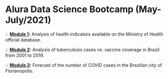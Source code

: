 # Alura Data Science Bootcamp (May-July/2021)

💡 **[Module 1](https://github.com/rossmodolin/AluraDataScienceBootcamp/blob/6821f1ae2c5c37bd9968bf7b11b0fa0c77d80bdd/Module%201/module_1.ipynb):** Analysis of health indicators available on the Ministry of Health official database.

💡 **[Module 2](https://github.com/rossmodolin/AluraDataScienceBootcamp/blob/6821f1ae2c5c37bd9968bf7b11b0fa0c77d80bdd/Module%202/module_2.ipynb):** Analysis of tuberculosis cases vs. vaccine coverage in Brazil from 2001 to 2019.

💡 **[Module 3](https://github.com/rossmodolin/AluraDataScienceBootcamp/blob/1187d91ed8f74307585e5348ce05c0cb9d781a19/Module%203/module_3_project.ipynb):** Forecast of the number of COVID cases in the Brazilian city of Florianopolis.
